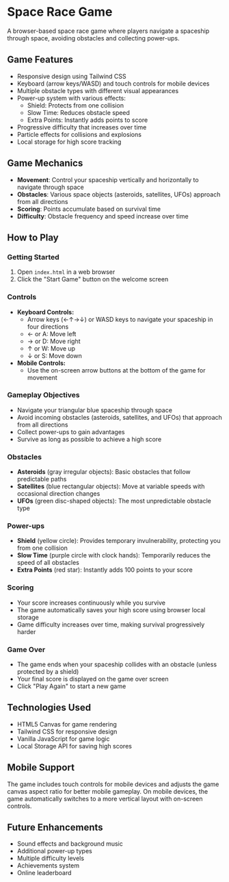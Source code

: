 # Space Race Game

A browser-based space race game where players navigate a spaceship through space, avoiding obstacles and collecting power-ups.

## Game Features

- Responsive design using Tailwind CSS
- Keyboard (arrow keys/WASD) and touch controls for mobile devices
- Multiple obstacle types with different visual appearances
- Power-up system with various effects:
  - Shield: Protects from one collision
  - Slow Time: Reduces obstacle speed
  - Extra Points: Instantly adds points to score
- Progressive difficulty that increases over time
- Particle effects for collisions and explosions
- Local storage for high score tracking

## Game Mechanics

- **Movement**: Control your spaceship vertically and horizontally to navigate through space
- **Obstacles**: Various space objects (asteroids, satellites, UFOs) approach from all directions
- **Scoring**: Points accumulate based on survival time
- **Difficulty**: Obstacle frequency and speed increase over time

## How to Play

### Getting Started
1. Open `index.html` in a web browser
2. Click the "Start Game" button on the welcome screen

### Controls
- **Keyboard Controls:**
  - Arrow keys (←↑→↓) or WASD keys to navigate your spaceship in four directions
  - ← or A: Move left
  - → or D: Move right
  - ↑ or W: Move up
  - ↓ or S: Move down
- **Mobile Controls:**
  - Use the on-screen arrow buttons at the bottom of the game for movement

### Gameplay Objectives
- Navigate your triangular blue spaceship through space
- Avoid incoming obstacles (asteroids, satellites, and UFOs) that approach from all directions
- Collect power-ups to gain advantages
- Survive as long as possible to achieve a high score

### Obstacles
- **Asteroids** (gray irregular objects): Basic obstacles that follow predictable paths
- **Satellites** (blue rectangular objects): Move at variable speeds with occasional direction changes
- **UFOs** (green disc-shaped objects): The most unpredictable obstacle type

### Power-ups
- **Shield** (yellow circle): Provides temporary invulnerability, protecting you from one collision
- **Slow Time** (purple circle with clock hands): Temporarily reduces the speed of all obstacles
- **Extra Points** (red star): Instantly adds 100 points to your score

### Scoring
- Your score increases continuously while you survive
- The game automatically saves your high score using browser local storage
- Game difficulty increases over time, making survival progressively harder

### Game Over
- The game ends when your spaceship collides with an obstacle (unless protected by a shield)
- Your final score is displayed on the game over screen
- Click "Play Again" to start a new game

## Technologies Used

- HTML5 Canvas for game rendering
- Tailwind CSS for responsive design
- Vanilla JavaScript for game logic
- Local Storage API for saving high scores

## Mobile Support

The game includes touch controls for mobile devices and adjusts the game canvas aspect ratio for better mobile gameplay. On mobile devices, the game automatically switches to a more vertical layout with on-screen controls.

## Future Enhancements

- Sound effects and background music
- Additional power-up types
- Multiple difficulty levels
- Achievements system
- Online leaderboard
